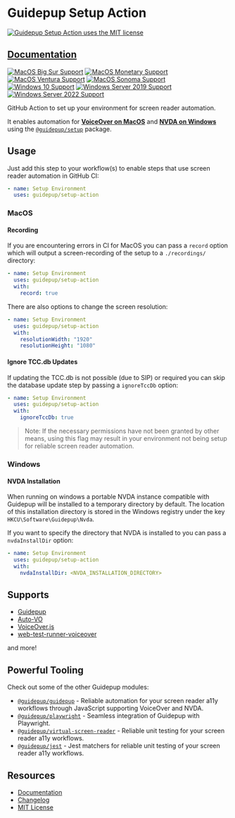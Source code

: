 # Guidepup Setup Action

<a href="https://github.com/guidepup/setup-action/blob/main/LICENSE"><img alt="Guidepup Setup Action uses the MIT license" src="https://img.shields.io/github/license/guidepup/setup-action" /></a>

## [Documentation](https://www.guidepup.dev/docs/guides/automated-environment-setup)

[![MacOS Big Sur Support](https://img.shields.io/badge/macos-Big_Sur-blue.svg?logo=apple)](https://apps.apple.com/id/app/macos-big-sur/id1526878132)
[![MacOS Monetary Support](https://img.shields.io/badge/macos-Monetary-blue.svg?logo=apple)](https://apps.apple.com/us/app/macos-monterey/id1576738294)
[![MacOS Ventura Support](https://img.shields.io/badge/macos-Ventura-blue.svg?logo=apple)](https://apps.apple.com/us/app/macos-ventura/id1638787999)
[![MacOS Sonoma Support](https://img.shields.io/badge/macos-Somona-blue.svg?logo=apple)](https://apps.apple.com/us/app/macos-sonoma/id6450717509)
[![Windows 10 Support](https://img.shields.io/badge/windows-10-blue.svg?logo=windows10)](https://www.microsoft.com/en-gb/software-download/windows10ISO)
[![Windows Server 2019 Support](https://img.shields.io/badge/windows_server-2019-blue.svg?logo=windows)](https://www.microsoft.com/en-us/evalcenter/evaluate-windows-server-2019)
[![Windows Server 2022 Support](https://img.shields.io/badge/windows_server-2022-blue.svg?logo=windows)](https://www.microsoft.com/en-us/evalcenter/evaluate-windows-server-2022)

GitHub Action to set up your environment for screen reader automation.

It enables automation for <a href="https://www.guidepup.dev/docs/api/class-voiceover"><b>VoiceOver on MacOS</b></a> and <a href="https://www.guidepup.dev/docs/api/class-nvda"><b>NVDA on Windows</b></a> using the [`@guidepup/setup`](https://github.com/guidepup/setup/) package.

## Usage

Just add this step to your workflow(s) to enable steps that use screen reader automation in GitHub CI:

```yaml
- name: Setup Environment
  uses: guidepup/setup-action
```

### MacOS

#### Recording

If you are encountering errors in CI for MacOS you can pass a `record` option which will output a screen-recording of the setup to a `./recordings/` directory:

```yaml
- name: Setup Environment
  uses: guidepup/setup-action
  with:
    record: true
```

There are also options to change the screen resolution:

```yaml
- name: Setup Environment
  uses: guidepup/setup-action
  with:
    resolutionWidth: "1920"
    resolutionHeight: "1080"
```

#### Ignore TCC.db Updates

If updating the TCC.db is not possible (due to SIP) or required you can skip the database update step by passing a `ignoreTccDb` option:

```yaml
- name: Setup Environment
  uses: guidepup/setup-action
  with:
    ignoreTccDb: true
```

> Note: If the necessary permissions have not been granted by other means, using this flag may result in your environment not being setup for reliable screen reader automation.

### Windows

#### NVDA Installation

When running on windows a portable NVDA instance compatible with Guidepup will be installed to a temporary directory by default. The location of this installation directory is stored in the Windows registry under the key `HKCU\Software\Guidepup\Nvda`.

If you want to specify the directory that NVDA is installed to you can pass a `nvdaInstallDir` option:

```yaml
- name: Setup Environment
  uses: guidepup/setup-action
  with:
    nvdaInstallDir: <NVDA_INSTALLATION_DIRECTORY>
```

## Supports

- [Guidepup](https://github.com/guidepup/guidepup/)
- [Auto-VO](https://www.npmjs.com/package/@accesslint/auto-vo)
- [VoiceOver.js](https://www.npmjs.com/package/@accesslint/voiceover)
- [web-test-runner-voiceover](https://www.npmjs.com/package/web-test-runner-voiceover)

and more!

## Powerful Tooling

Check out some of the other Guidepup modules:

- [`@guidepup/guidepup`](https://github.com/guidepup/guidepup/) - Reliable automation for your screen reader a11y workflows through JavaScript supporting VoiceOver and NVDA.
- [`@guidepup/playwright`](https://github.com/guidepup/guidepup-playwright/) - Seamless integration of Guidepup with Playwright.
- [`@guidepup/virtual-screen-reader`](https://github.com/guidepup/virtual-screen-reader/) - Reliable unit testing for your screen reader a11y workflows.
- [`@guidepup/jest`](https://github.com/guidepup/jest/) - Jest matchers for reliable unit testing of your screen reader a11y workflows.

## Resources

- [Documentation](https://www.guidepup.dev/docs/guides/automated-environment-setup)
- [Changelog](https://github.com/guidepup/setup-action/releases)
- [MIT License](https://github.com/guidepup/setup-action/blob/main/LICENSE)
